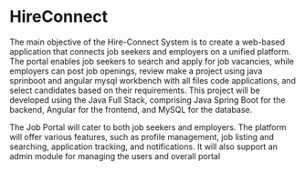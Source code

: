 # HireConnect
The main objective of the Hire-Connect System is to create a web-based application that
connects job seekers and employers on a unified platform. The portal enables job seekers to
search and apply for job vacancies, while employers can post job openings, review make a 
project using java sprinboot and angular mysql workbench with all files code 
applications, and select candidates based on their requirements. 
This project will be developed using the Java Full Stack, comprising Java Spring Boot for the backend, Angular
for the frontend, and MySQL for the database.

The Job Portal will cater to both job seekers and employers. The platform will offer various
features, such as profile management, job listing and searching, application tracking, and
notifications. It will also support an admin module for managing the users and overall portal
